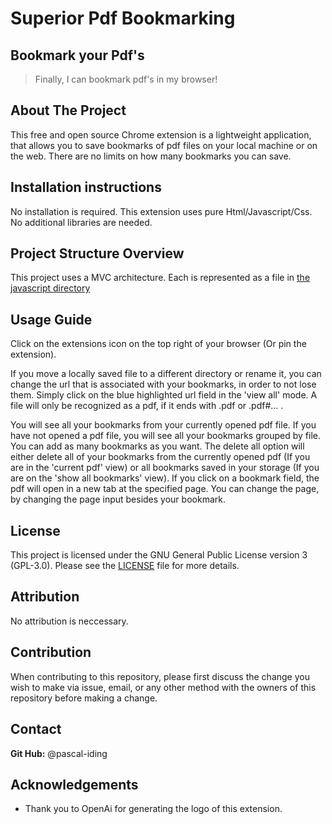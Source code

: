 
# Superior Pdf Bookmarking

## Bookmark your Pdf's

> Finally, I can bookmark pdf's in my browser!


## About The Project

This free and open source Chrome extension is a lightweight application, that allows you to save bookmarks of pdf files
on your local machine or on the web.
There are no limits on how many bookmarks you can save. 

## Installation instructions 

No installation is required. This extension uses pure Html/Javascript/Css. No additional libraries are needed.

## Project Structure Overview

This project uses a MVC architecture. Each is represented as a file in [the javascript directory](./js)

## Usage Guide

Click on the extensions icon on the top right of your browser (Or pin the extension). 

If you move a locally saved file to a different directory or rename it, you can change the url that is associated with your bookmarks,
in order to not lose them. Simply click on the blue highlighted url field in the 'view all' mode.
A file will only be recognized as a pdf, if it ends with .pdf or .pdf#... .

You will see all your bookmarks
from your currently opened pdf file. If you have not opened a pdf file, you will see all your bookmarks grouped by file.
You can add as many bookmarks as you want. The delete all option will either delete all of your bookmarks from the currently opened
pdf (If you are in the 'current pdf' view) or all bookmarks saved in your storage (If you are on the 'show all bookmarks' view).
If you click on a bookmark field, the pdf will open in a new tab at the specified page. You can change the page, by changing the page
input besides your bookmark.

## License

This project is licensed under the GNU General Public License version 3 (GPL-3.0). Please see the [LICENSE](.>license.txt) file for more details.

## Attribution

No attribution is neccessary.

## Contribution

When contributing to this repository, please first discuss the change you wish to make via issue,
email, or any other method with the owners of this repository before making a change. 

## Contact

**Git Hub:** @pascal-iding

## Acknowledgements
- Thank you to OpenAi for generating the logo of this extension.
